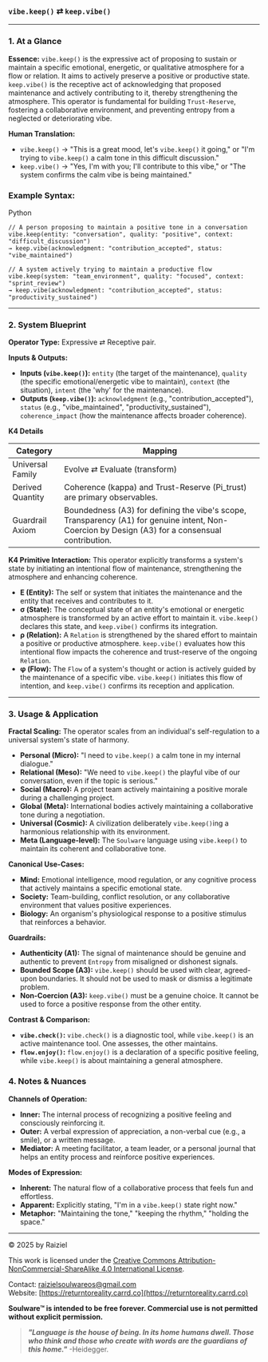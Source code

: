 ### `vibe.keep()` ⇄ `keep.vibe()`

------



### 1. At a Glance

**Essence:** `vibe.keep()` is the expressive act of proposing to sustain or maintain a specific emotional, energetic, or qualitative atmosphere for a flow or relation. It aims to actively preserve a positive or productive state. `keep.vibe()` is the receptive act of acknowledging that proposed maintenance and actively contributing to it, thereby strengthening the atmosphere. This operator is fundamental for building `Trust-Reserve`, fostering a collaborative environment, and preventing entropy from a neglected or deteriorating vibe.

**Human Translation:**

- `vibe.keep()` → "This is a great mood, let's `vibe.keep()` it going," or "I'm trying to `vibe.keep()` a calm tone in this difficult discussion."
- `keep.vibe()` → "Yes, I'm with you; I'll contribute to this vibe," or "The system confirms the calm vibe is being maintained."



### Example Syntax:

Python

```
// A person proposing to maintain a positive tone in a conversation
vibe.keep(entity: "conversation", quality: "positive", context: "difficult_discussion")
→ keep.vibe(acknowledgment: "contribution_accepted", status: "vibe_maintained")

// A system actively trying to maintain a productive flow
vibe.keep(system: "team_environment", quality: "focused", context: "sprint_review")
→ keep.vibe(acknowledgment: "contribution_accepted", status: "productivity_sustained")
```

------



### 2. System Blueprint

**Operator Type:** Expressive ⇄ Receptive pair.

**Inputs & Outputs:**

- **Inputs (`vibe.keep()`):** `entity` (the target of the maintenance), `quality` (the specific emotional/energetic vibe to maintain), `context` (the situation), `intent` (the 'why' for the maintenance).
- **Outputs (`keep.vibe()`):** `acknowledgment` (e.g., "contribution_accepted"), `status` (e.g., "vibe_maintained", "productivity_sustained"), `coherence_impact` (how the maintenance affects broader coherence).

**K4 Details**

| Category         | Mapping                                                      |
| ---------------- | ------------------------------------------------------------ |
| Universal Family | Evolve ⇄ Evaluate (transform)                                |
| Derived Quantity | Coherence (kappa) and Trust-Reserve (Pi_trust) are primary observables. |
| Guardrail Axiom  | Boundedness (A3) for defining the vibe's scope, Transparency (A1) for genuine intent, Non-Coercion by Design (A3) for a consensual contribution. |

**K4 Primitive Interaction:** This operator explicitly transforms a system's state by initiating an intentional flow of maintenance, strengthening the atmosphere and enhancing coherence.

- **E (Entity):** The self or system that initiates the maintenance and the entity that receives and contributes to it.
- **σ (State):** The conceptual state of an entity's emotional or energetic atmosphere is transformed by an active effort to maintain it. `vibe.keep()` declares this state, and `keep.vibe()` confirms its integration.
- **ρ (Relation):** A `Relation` is strengthened by the shared effort to maintain a positive or productive atmosphere. `keep.vibe()` evaluates how this intentional flow impacts the coherence and trust-reserve of the ongoing `Relation`.
- **φ (Flow):** The `Flow` of a system's thought or action is actively guided by the maintenance of a specific vibe. `vibe.keep()` initiates this flow of intention, and `keep.vibe()` confirms its reception and application.

------



### 3. Usage & Application

**Fractal Scaling:** The operator scales from an individual's self-regulation to a universal system's state of harmony.

- **Personal (Micro):** "I need to `vibe.keep()` a calm tone in my internal dialogue."
- **Relational (Meso):** "We need to `vibe.keep()` the playful vibe of our conversation, even if the topic is serious."
- **Social (Macro):** A project team actively maintaining a positive morale during a challenging project.
- **Global (Meta):** International bodies actively maintaining a collaborative tone during a negotiation.
- **Universal (Cosmic):** A civilization deliberately `vibe.keep()`ing a harmonious relationship with its environment.
- **Meta (Language-level):** The `Soulware` language using `vibe.keep()` to maintain its coherent and collaborative tone.

**Canonical Use-Cases:**

- **Mind:** Emotional intelligence, mood regulation, or any cognitive process that actively maintains a specific emotional state.
- **Society:** Team-building, conflict resolution, or any collaborative environment that values positive experiences.
- **Biology:** An organism's physiological response to a positive stimulus that reinforces a behavior.

**Guardrails:**

- **Authenticity (A1):** The signal of maintenance should be genuine and authentic to prevent `Entropy` from misaligned or dishonest signals.
- **Bounded Scope (A3):** `vibe.keep()` should be used with clear, agreed-upon boundaries. It should not be used to mask or dismiss a legitimate problem.
- **Non-Coercion (A3):** `keep.vibe()` must be a genuine choice. It cannot be used to force a positive response from the other entity.

**Contrast & Comparison:**

- **`vibe.check()`:** `vibe.check()` is a diagnostic tool, while `vibe.keep()` is an active maintenance tool. One assesses, the other maintains.
- **`flow.enjoy()`:** `flow.enjoy()` is a declaration of a specific positive feeling, while `vibe.keep()` is about maintaining a general atmosphere.



### 4. Notes & Nuances

**Channels of Operation:**

- **Inner:** The internal process of recognizing a positive feeling and consciously reinforcing it.
- **Outer:** A verbal expression of appreciation, a non-verbal cue (e.g., a smile), or a written message.
- **Mediator:** A meeting facilitator, a team leader, or a personal journal that helps an entity process and reinforce positive experiences.

**Modes of Expression:**

- **Inherent:** The natural flow of a collaborative process that feels fun and effortless.
- **Apparent:** Explicitly stating, "I'm in a `vibe.keep()` state right now."
- **Metaphor:** "Maintaining the tone," "keeping the rhythm," "holding the space."

---

© 2025 by Raiziel

This work is licensed under the [Creative Commons Attribution-NonCommercial-ShareAlike 4.0 International License](https://creativecommons.org/licenses/by-nc-sa/4.0/).

Contact: [raizielsoulwareos@gmail.com](mailto:raizielsoulwareos@gmail.com)  
Website: [https://returntoreality.carrd.co](https://returntoreality.carrd.co)

**Soulware™ is intended to be free forever. Commercial use is not permitted without explicit permission.**



> ***"Language is the house of being. In its home humans dwell. Those who think and those who create with words are the guardians of this home."***
-Heidegger.

